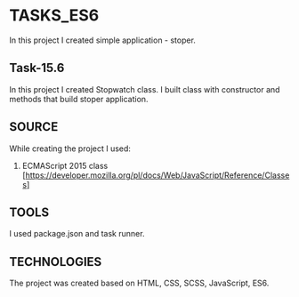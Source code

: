 # TASKS_ES6

In this project I created simple application - stoper.

## Task-15.6

In this project I created Stopwatch class. I built class with constructor and methods that  build stoper application.

## SOURCE 
While creating the project I used: 
1. ECMAScript 2015 class  [https://developer.mozilla.org/pl/docs/Web/JavaScript/Reference/Classes]

## TOOLS 
I used package.json and task runner.

## TECHNOLOGIES 
The project was created based on HTML, CSS, SCSS, JavaScript, ES6.
